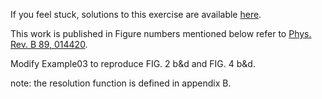 If you feel stuck, solutions to this exercise are available [here](solution).

This work is published in  Figure numbers mentioned below refer to [Phys. Rev. B 89, 014420](http://journals.aps.org/prb/abstract/10.1103/PhysRevB.89.014420).

Modify Example03 to reproduce FIG. 2 b&d and FIG. 4 b&d.

note: the resolution function is defined in appendix B.
